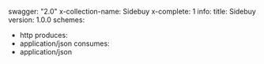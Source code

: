 swagger: "2.0"
x-collection-name: Sidebuy
x-complete: 1
info:
  title: Sidebuy
  version: 1.0.0
schemes:
- http
produces:
- application/json
consumes:
- application/json
